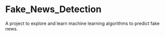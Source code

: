 # Fake_News_Detection
A project to explore and learn machine learning algorithms to predict fake news.
